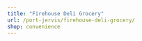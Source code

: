 ```yaml
---
title: "Firehouse Deli Grocery"
url: /port-jervis/firehouse-deli-grocery/
shop: convenience
---
```

